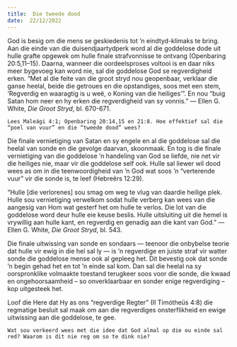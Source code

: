 ```yaml
---
title:  Die tweede dood
date:  22/12/2022
---
```


God is besig om die mens se geskiedenis tot ’n eindtyd-klimaks te bring. Aan die einde van die duisendjaartydperk word al die goddelose dode uit hulle grafte opgewek om hulle finale strafvonnisse te ontvang (Openbaring 20:5,11–15). Daarna, wanneer die oordeelsproses voltooi is en daar niks meer bygevoeg kan word nie, sal die goddelose God se regverdigheid erken. “Met al die feite van die groot stryd nou geopenbaar, verklaar die ganse heelal, beide die getroues en die opstandiges, soos met een stem, ‘Regverdig en waaragtig is u weë, o Koning van die heiliges’”. En nou “buig Satan hom neer en hy erken die regverdigheid van sy vonnis.” — Ellen G. White, _Die Groot Stryd_, bl. 670-671.

`Lees Maleági 4:1; Openbaring 20:14,15 en 21:8. Hoe effektief sal die “poel van vuur” en die “tweede dood” wees?`

Die finale vernietiging van Satan en sy engele en al die goddelose sal die heelal van sonde en die gevolge daarvan, skoonmaak. En tog is die finale vernietiging van die goddelose ’n handeling van God se liefde, nie net vir die heiliges nie, maar vir die goddelose self ook. Hulle sal liewer wil dood wees as om in die teenwoordigheid van ’n God wat soos ’n “verterende vuur” vir die sonde is, te leef (Hebreërs 12:29).

“Hulle [die verlorenes] sou smag om weg te vlug van daardie heilige plek. Hulle sou vernietiging verwelkom sodat hulle verberg kan wees van die aangesig van Hom wat gesterf het om hulle te verlos. Die lot van die goddelose word deur hulle eie keuse beslis. Hulle uitsluiting uit die hemel is vrywillig aan hulle kant, en regverdig en genadig aan die kant van God.” — Ellen G. White, _Die Groot Stryd_, bl. 543.

Die finale uitwissing van sonde en sondaars — teenoor die onbybelse teorie dat hulle vir ewig in die hel sal ly — is ’n regverdige en juiste straf vir watter sonde die goddelose mense ook al gepleeg het. Dit bevestig ook dat sonde ’n begin gehad het en tot ’n einde sal kom.  Dan sal die heelal na sy oorspronklike volmaakte toestand terugkeer soos voor die sonde, die kwaad en ongehoorsaamheid – so onverklaarbaar en sonder enige regverdiging – kop  uitgesteek het.

Loof die Here dat Hy as ons “regverdige Regter” (II Timótheüs 4:8) die regmatige besluit sal maak om aan die regverdiges onsterflikheid en ewige uitwissing aan die goddelose, te gee.

`Wat sou verkeerd wees met die idee dat God almal op die ou einde sal red? Waarom is dit nie reg om so te dink nie?`